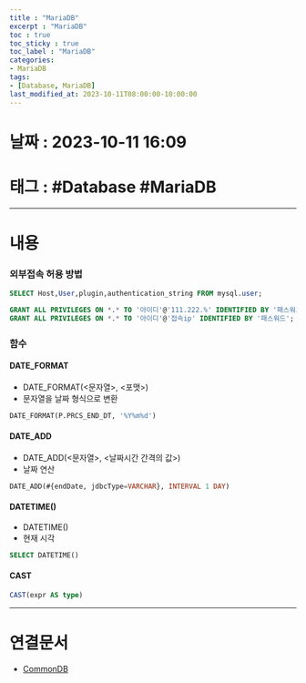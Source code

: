 ```yaml
---
title : "MariaDB"
excerpt : "MariaDB"
toc : true
toc_sticky : true
toc_label : "MariaDB"
categories:
- MariaDB
tags:
- [Database, MariaDB]
last_modified_at: 2023-10-11T08:00:00-10:00:00
---
```


# 날짜 : 2023-10-11 16:09

# 태그 : #Database #MariaDB
---

# 내용

### 외부접속 허용 방법

```sql
SELECT Host,User,plugin,authentication_string FROM mysql.user;  

GRANT ALL PRIVILEGES ON *.* TO '아이디'@'111.222.%' IDENTIFIED BY '패스워드';
GRANT ALL PRIVILEGES ON *.* TO '아이디'@'접속ip' IDENTIFIED BY '패스워드';
```

### 함수

#### DATE_FORMAT
- DATE_FORMAT(<문자열>, <포맷>)
- 문자열을 날짜 형식으로 변환

```sql
DATE_FORMAT(P.PRCS_END_DT, '%Y%m%d')
```

#### DATE_ADD
- DATE_ADD(<문자열>, <날짜시간 간격의 값>)
- 날짜 연산

```sql
DATE_ADD(#{endDate, jdbcType=VARCHAR}, INTERVAL 1 DAY)
```

#### DATETIME()
- DATETIME()
- 현재 시각

```sql
SELECT DATETIME()
```

#### CAST

```sql
CAST(expr AS type)
```

---

# 연결문서
- [CommonDB](../../database/Database-CommonDB)
